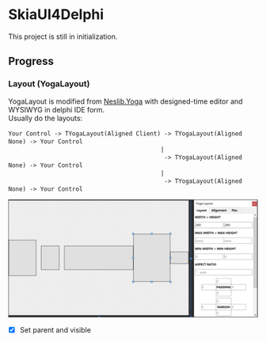# SkiaUI4Delphi  
This project is still in initialization.  

## Progress
### Layout (YogaLayout)
YogaLayout is modified from [Neslib.Yoga](https://github.com/neslib/Neslib.Yoga) with designed-time editor and WYSIWYG in delphi IDE form.  
Usually do the layouts:
```
Your Control -> TYogaLayout(Aligned Client) -> TYogaLayout(Aligned None) -> Your Control
                                           |  
                                            -> TYogaLayout(Aligned None) -> Your Control
                                           |  
                                            -> TYogaLayout(Aligned None) -> Your Control
```
![IDE](https://raw.githubusercontent.com/PonyPC/SkiaUI4Delphi/main/Assets/IDE.png)
- [x] Set parent and visible 
